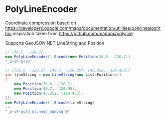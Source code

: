 # PolyLineEncoder

Coordinate compression based on https://developers.google.com/maps/documentation/utilities/polylinealgorithm
inspiration taken from https://github.com/mapbox/polyline

Supports GeoJSON.NET LineString and Position

```c#
// [38.5, -120.2]
new PolyLineEncoder().Encode(new Position(38.5, -120.2))
"_p~iF~ps|U"
```

```c#
// [[38.5, -120.2], [40.7, -120.95], [43.252, -126.453]]
var lineString = new LineString(new List<Position>()
{
    new Position(38.5, -120.2),
    new Position(40.7, -120.95),
    new Position(43.252, -126.453),
});
new PolyLineEncoder().Encode(lineString)
->
"_p~iF~ps|U_ulLnnqC_mqNvxq`@"
```
